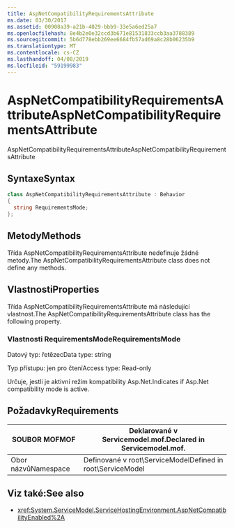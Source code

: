 ```yaml
---
title: AspNetCompatibilityRequirementsAttribute
ms.date: 03/30/2017
ms.assetid: 00908a39-a21b-4029-bbb9-33e5a6ed25a7
ms.openlocfilehash: 8e4b2e0e32ccd3b671e81531833ccb3aa3788389
ms.sourcegitcommit: 5b6d778ebb269ee6684fb57ad69a8c28b06235b9
ms.translationtype: MT
ms.contentlocale: cs-CZ
ms.lasthandoff: 04/08/2019
ms.locfileid: "59199983"
---
```

# <a name="aspnetcompatibilityrequirementsattribute"></a><span data-ttu-id="5e3de-102">AspNetCompatibilityRequirementsAttribute</span><span class="sxs-lookup"><span data-stu-id="5e3de-102">AspNetCompatibilityRequirementsAttribute</span></span>
<span data-ttu-id="5e3de-103">AspNetCompatibilityRequirementsAttribute</span><span class="sxs-lookup"><span data-stu-id="5e3de-103">AspNetCompatibilityRequirementsAttribute</span></span>  
  
## <a name="syntax"></a><span data-ttu-id="5e3de-104">Syntaxe</span><span class="sxs-lookup"><span data-stu-id="5e3de-104">Syntax</span></span>  
  
```csharp
class AspNetCompatibilityRequirementsAttribute : Behavior  
{  
  string RequirementsMode;  
};  
```  
  
## <a name="methods"></a><span data-ttu-id="5e3de-105">Metody</span><span class="sxs-lookup"><span data-stu-id="5e3de-105">Methods</span></span>  
 <span data-ttu-id="5e3de-106">Třída AspNetCompatibilityRequirementsAttribute nedefinuje žádné metody.</span><span class="sxs-lookup"><span data-stu-id="5e3de-106">The AspNetCompatibilityRequirementsAttribute class does not define any methods.</span></span>  
  
## <a name="properties"></a><span data-ttu-id="5e3de-107">Vlastnosti</span><span class="sxs-lookup"><span data-stu-id="5e3de-107">Properties</span></span>  
 <span data-ttu-id="5e3de-108">Třída AspNetCompatibilityRequirementsAttribute má následující vlastnost.</span><span class="sxs-lookup"><span data-stu-id="5e3de-108">The AspNetCompatibilityRequirementsAttribute class has the following property.</span></span>  
  
### <a name="requirementsmode"></a><span data-ttu-id="5e3de-109">Vlastnosti RequirementsMode</span><span class="sxs-lookup"><span data-stu-id="5e3de-109">RequirementsMode</span></span>  
 <span data-ttu-id="5e3de-110">Datový typ: řetězec</span><span class="sxs-lookup"><span data-stu-id="5e3de-110">Data type: string</span></span>  
  
 <span data-ttu-id="5e3de-111">Typ přístupu: jen pro čtení</span><span class="sxs-lookup"><span data-stu-id="5e3de-111">Access type: Read-only</span></span>  
  
 <span data-ttu-id="5e3de-112">Určuje, jestli je aktivní režim kompatibility Asp.Net.</span><span class="sxs-lookup"><span data-stu-id="5e3de-112">Indicates if Asp.Net compatibility mode is active.</span></span>  
  
## <a name="requirements"></a><span data-ttu-id="5e3de-113">Požadavky</span><span class="sxs-lookup"><span data-stu-id="5e3de-113">Requirements</span></span>  
  
|<span data-ttu-id="5e3de-114">SOUBOR MOF</span><span class="sxs-lookup"><span data-stu-id="5e3de-114">MOF</span></span>|<span data-ttu-id="5e3de-115">Deklarované v Servicemodel.mof.</span><span class="sxs-lookup"><span data-stu-id="5e3de-115">Declared in Servicemodel.mof.</span></span>|  
|---------|-----------------------------------|  
|<span data-ttu-id="5e3de-116">Obor názvů</span><span class="sxs-lookup"><span data-stu-id="5e3de-116">Namespace</span></span>|<span data-ttu-id="5e3de-117">Definované v root\ServiceModel</span><span class="sxs-lookup"><span data-stu-id="5e3de-117">Defined in root\ServiceModel</span></span>|  
  
## <a name="see-also"></a><span data-ttu-id="5e3de-118">Viz také:</span><span class="sxs-lookup"><span data-stu-id="5e3de-118">See also</span></span>

- <xref:System.ServiceModel.ServiceHostingEnvironment.AspNetCompatibilityEnabled%2A>
